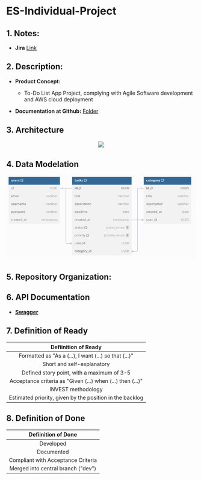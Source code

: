 # ES-Individual-Project

## 1. Notes:
* **Jira** [Link](https://es-ip-2425.atlassian.net/jira/software/projects/EIT/boards/2/backlog)

## 2. Description:
- **Product Concept:**
    - To-Do List App Project, complying with Agile Software development and AWS cloud deployment

- **Documentation at Github:** [Folder](https://github.com/)

## 3. Architecture

<p align="center">
  <img  src="https://github.com/">
</p>

## 4. Data Modelation

<p align="center">
  <img  src="./docs/data_model.png">
</p>

## 5. Repository Organization:

## 6. API Documentation

- [**Swagger**]()

## 7. Definition of Ready
| Defiinition of Ready|
|:---:|
| Formatted as "As a (...), I want (...) so that (...)" |
| Short and self-explanatory |
| Defined story point, with a maximum of 3-5 |
| Acceptance criteria as "Given (...) when (...) then (...)" |
| INVEST methodology |
| Estimated priority, given by the position in the backlog |

## 8. Definition of Done
| Defiinition of Done|
|:---:|
| Developed |
| Documented |
| Compliant with Acceptance Criteria |
| Merged into central branch ("dev") |

